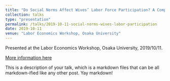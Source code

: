 ```yaml
---
title: "Do Social Norms Affect Wives’ Labor Force Participation? A Comparison of Japan and the U.S."
collection: talks
type: "presentation"
permalink: /talks/2019-10-11-social-norms-wives-labor-participation
date: 2019-10-11
venue: "Labor Economics Workshop, Osaka University"
---
```


Presented at the Labor Economics Workshop, Osaka University, 2019/10/11.

[More information here](http://example2.com)

This is a description of your talk, which is a markdown files that can be all markdown-ified like any other post. Yay markdown!

